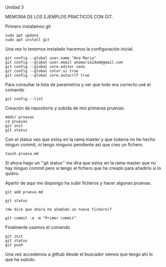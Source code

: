 Unidad 3

MEMORIA DE LOS EJEMPLOS PRACTICOS CON GIT.

Primero instalamos git

```
sudo apt update
sudo apt install git
```

Una vez lo tenemos instalado hacemos la configuración inicial.
```
git config --global user.name "Ana Maria"
git config --global user.email anamaria1dam@gmail.com
git config --global core.editor nano
git config --global color.ui true
git config --global core.autocrlf true

```

Para consultar la lista de parametros y ver que todo era correcto usé el comando

```
git config --list
```

Creación de repositorio y subida de mis primeras pruevas:

``` 
mkdir pruevas
cd pruevas
git init
git status
```

Con el status veo que estoy en la rama master y que todavia no he hecho ningun commit, ni tengo ninguno pendiente asi que creo un fichero.
```
touch prueva.md
```

Si ahora hago un ''git status'' me dira que estoy en la rama master que no hay ningun commit pero si tengo el fichero que he creado para añadirlo si lo quiero.

Apartir de aqui me dispongo ha subir ficheros y hacer algunas pruevas.

```
git add prueva.md

git status

(me dice que ahora he añadido un nuevo fichero)7

git commit -a -m "Primer commit"
```

Finalmente usamos el comando 

```
git init
git status
git push
```

Una vez accedemos a github desde el buscador vemos que tengo ahi lo que he subido.